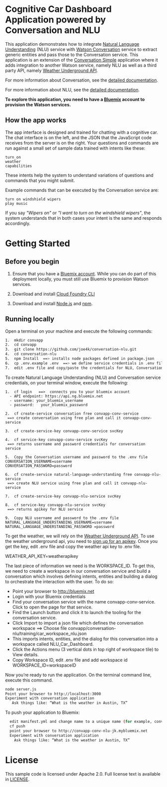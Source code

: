 # Cognitive Car Dashboard Application powered by Conversation and NLU

This application demonstrates how to integrate [Natural Language Understanding](https://www.ibm.com/watson/developercloud/natural-language-understanding.html) (NLU) service with [Watson Conversation](https://www.ibm.com/watson/developercloud/conversation.html) service to extract generic entities and pass those to the Conversation service.
This application is an extension of the [Conversation Simple](https://github.com/watson-developer-cloud/conversation-simple) application where it adds integration to another Watson service, namely NLU as well as a third party API, namely [Weather Underground API](https://www.wunderground.com/weather/api/).

For more information about Conversation, see the [detailed documentation](https://www.ibm.com/watson/developercloud/doc/conversation/index.html).

For more information about NLU, see the [detailed documentation](https://www.ibm.com/watson/developercloud/doc/natural-language-understanding/index.html).


<b>To explore this application, you need to have a [Bluemix](https://bluemix.net) account to provision the Watson services.</b>

## How the app works
The app interface is designed and trained for chatting with a cognitive car. The chat interface is on the left, and the JSON that the JavaScript code receives from the server is on the right. Your questions and commands are run against a small set of sample data trained with intents like these:

    turn_on
    weather
    capabilities

These intents help the system to understand variations of questions and commands that you might submit.

Example commands that can be executed by the Conversation service are:

    turn on windshield wipers
    play music

If you say *"Wipers on"* or *"I want to turn on the windshield wipers"*, the system
understands that in both cases your intent is the same and responds accordingly.

# Getting Started

## Before you begin

1. Ensure that you have a [Bluemix account](https://console.ng.bluemix.net/registration/). While you can do part of this deployment locally, you must still use Bluemix to provision Watson services.

2. Download and install [Cloud Foundry CLI](https://github.com/cloudfoundry/cli#downloads)

3. Download and install [Node.js](http://nodejs.org/) and [npm](https://www.npmjs.com/).

## Running locally
Open a terminal on your machine and execute the following commands:
```sh
1.  mkdir convapp
2.  cd convapp
3.  git clone https://github.com/joe4k/conversation-nlu.git
4.  cd conversation-nlu
5.  npm Install  ==> installs node packages defined in package.json
6.  cp .env.example .env  ==> we define service credentials in .env file
7.  edit .env file and copy/paste the credentials for NLU, Conversation and Weather services (you will create these next).
```

To create Natural Language Understanding (NLU) and Conversation service credentials, on your terminal window, execute the following:
```
1.  cf login   ==>  connects you to your bluemix account
  - API endpoint: https://api.ng.bluemix.net
  - username: your_bluemix_username
  - password:   your_bluemix_password

2.  cf create-service conversation free convapp-conv-service
 ==> create conversation using free plan and call it convapp-conv-service

3.  cf create-service-key convapp-conv-service svcKey

4.  cf service-key convapp-conv-service svcKey
 ==> returns username and password credentials for conversation service

5.  Copy the Conversation username and password to the .env file
CONVERSATION_USERNAME=username
CONVERSATION_PASSWORD=password

6.  cf create-service natural-language-understanding free convapp-nlu-service
 ==> create NLU service using free plan and call it convapp-nlu-service

7.  cf create-service-key convapp-nlu-service svcKey

8.  cf service-key convapp-nlu-service svcKey
 ==> returns apikey for NLU service

9.  Copy NLU username and password to the .env file
NATURAL_LANGUAGE_UNDERSTANDING_USERNAME=username
NATURAL_LANGUAGE_UNDERSTANDING_PASSWORD =password
```

To get the weather, we will rely on the [Weather Underground API](https://www.wunderground.com/weather/api/). To use the weather underground api, you need to [sign up for an apikey](https://www.wunderground.com/weather/api/). Once you get the key, edit .env file and copy the weather api key to .env file.

WEATHER_API_KEY=weatherapikey

The last piece of information we need is the WORKSPACE_ID. 
To get this, we need to create a workspace in our conversation service and build a conversation which involves defining intents, entities and building a dialog to orchestrate the interaction with the user. 
To do so:
  * Point your browser to http://bluemix.net
  * Login with your Bluemix credentials
  * Find your conversation service with the name convapp-conv-service. Click to open the page for that service.
  * Find the Launch button and click it to launch the tooling for the conversation service.
  * Click Import to import a json file which defines the conversation workspace ==> Choose file convapp/conversation-nlu/training/car_workspace_nlu.json
  * This imports intents, entities, and the dialog  for this conversation into a workspace called NLU_Car_Dashboard.
  * Click the Actions menu (3 vertical dots in top right of workspace tile) to View details.
  * Copy Workspace ID, edit .env file and add workspace id
     WORKSPACE_ID=workspaceID

Now you’re ready to run the application. On the terminal command line, execute this command.
``` sh
node server.js
Point your browser to http://localhost:3000
Experiment with conversation application
   Ask things like: “What is the weather in Austin, TX”
```

To push your application to Bluemix:
``` sh
  edit manifest.yml and change name to a unique name (for example, convapp-conv-jk)
  cf push
  point your browser to http://convapp-conv-nlu-jk.mybluemix.net
  Experiment with conversation application
    Ask things like: “What is the weather in Austin, TX”
```

# License

  This sample code is licensed under Apache 2.0.
  Full license text is available in [LICENSE](LICENSE).